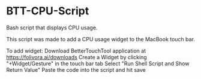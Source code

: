 # BTT-CPU-Script
Bash script that displays CPU usage.

This script was made to add a CPU usage widget to the MacBook touch bar.

To add widget:
	Download BetterTouchTool application at https://folivora.ai/downloads
	Create a Widget by clicking "+Widget/Gesture" in the touch bar tab
	Select "Run Shell Script and Show Return Value"
	Paste the code into the script and hit save
